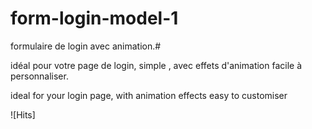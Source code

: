 # form-login-model-1
  
formulaire de login avec animation.# 
  
idéal pour votre page de  login, simple , avec effets d'animation facile à personnaliser.
  
ideal for your login page, with animation effects easy to customiser

 ![Hits]
